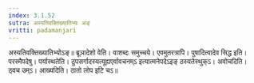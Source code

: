 ```yaml
---
index: 3.1.52
sutra: अस्यतिवक्तिख्यातिभ्यः अङ्
vritti: padamanjari
---
```


 अस्यतिवक्तिख्यातिभ्योऽङ्॥ ब्रूञादेशो वेति। वाशब्दः समुच्चये। एवमुतरत्रापि। पुषादित्वादेव सिद्ध इति। परस्मैपदेषु। पर्यास्थतेति। ठुपसर्गादस्यत्यूह्यएर्वावचनम्ऽ इत्यात्मनेपदेऽइङ् ठस्यतेस्थुक्ऽ। अवोचदिति। ठ्वच उम्ऽ। आख्यदिति। ठातो लोप इटि चऽ॥